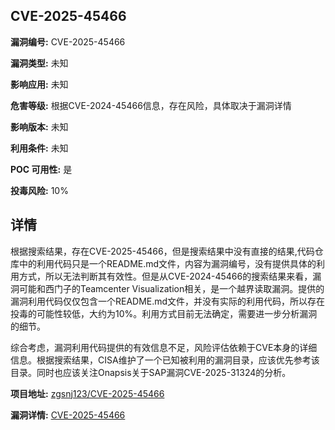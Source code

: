 ## CVE-2025-45466

**漏洞编号:** CVE-2025-45466

**漏洞类型:** 未知

**影响应用:** 未知

**危害等级:** 根据CVE-2024-45466信息，存在风险，具体取决于漏洞详情

**影响版本:** 未知

**利用条件:** 未知

**POC 可用性:** 是

**投毒风险:** 10%

## 详情

根据搜索结果，存在CVE-2025-45466，但是搜索结果中没有直接的结果,代码仓库中的利用代码只是一个README.md文件，内容为漏洞编号，没有提供具体的利用方式，所以无法判断其有效性。但是从CVE-2024-45466的搜索结果来看，漏洞可能和西门子的Teamcenter Visualization相关，是一个越界读取漏洞。提供的漏洞利用代码仅仅包含一个README.md文件，并没有实际的利用代码，所以存在投毒的可能性较低，大约为10%。利用方式目前无法确定，需要进一步分析漏洞的细节。

综合考虑，漏洞利用代码提供的有效信息不足，风险评估依赖于CVE本身的详细信息。根据搜索结果，CISA维护了一个已知被利用的漏洞目录，应该优先参考该目录。同时也应该关注Onapsis关于SAP漏洞CVE-2025-31324的分析。

**项目地址:** [zgsnj123/CVE-2025-45466](https://github.com/zgsnj123/CVE-2025-45466)

**漏洞详情:** [CVE-2025-45466](https://nvd.nist.gov/vuln/detail/CVE-2025-45466)